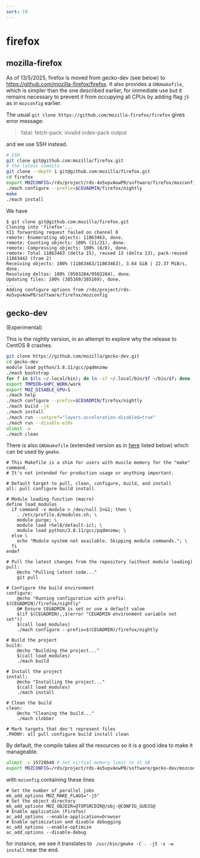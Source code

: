 ```yaml
---
sort: 19
---
```


# firefox

## mozilla-firefox

As of 13/5/2025, firefox is moved from gecko-dev (see below) to <https://github.com/mozilla-firefox/firefox>.
It also provides a `GNUmakefile`, which is simpler than the one described earlier, for immediate use but it remains necessary to prevent
it from occupying all CPUs by adding flag `j5` as in `mozconfig` earlier.

The usual `git clone https://github.com/mozilla-firefox/firefox` gives error message:

> fatal: fetch-pack: invalid index-pack output

and we use SSH instead.

```bash
# SSH
git clone git@github.com:mozilla/firefox.git
# the latest commits
git clone --depth 1 git@github.com:mozilla/firefox.git
cd firefox
export MOZCONFIG=/rds/project/rds-4o5vpvAowP0/software/firefox/mozconfig
./mach configure --prefix=$CEUADMIN/firefox/nightly
make
./mach install
```

We have

```
$ git clone git@github.com:mozilla/firefox.git
Cloning into 'firefox'...
X11 forwarding request failed on channel 0
remote: Enumerating objects: 11863463, done.
remote: Counting objects: 100% (21/21), done.
remote: Compressing objects: 100% (8/8), done.
remote: Total 11863463 (delta 15), reused 13 (delta 13), pack-reused 11863442 (from 2)
Receiving objects: 100% (11863463/11863463), 3.64 GiB | 22.37 MiB/s, done.
Resolving deltas: 100% (9503284/9503284), done.
Updating files: 100% (385169/385169), done.
...
Adding configure options from /rds/project/rds-4o5vpvAowP0/software/firefox/mozconfig
```

## gecko-dev

(Experimental)

This is the nightly version, in an attempt to explore why the release to CentOS 8 crashes.

```bash
git clone https://github.com/mozilla/gecko-dev.git
cd gecko-dev
module load python/3.8.11/gcc/pqdmnzmw
./mach bootstrap
for f in $(ls ~/.local/bin); do ln -sf ~/.local/bin/$f ~/bin/$f; done
export TMPDIR=$HPC_WORK/work
export MOZ_DISABLE_GPU=1
./mach help
./mach configure --prefix=$CEUADMIN/firefox/nightly
./mach build -j4
./mach install
./mach run --setpref="layers.acceleration.disabled=true"
./mach run --disable-e10s
ulimit -a
./mach clean
```

There is also `GNUmakefile` (extended version as in [here](files/GNUmakefile) listed below) which can be used by `gmake`.

```
# This Makefile is a shim for users with muscle memory for the "make" command.
# It's not intended for production usage or anything important.

# Default target to pull, clean, configure, build, and install
all: pull configure build install

# Module loading function (macro)
define load_modules
  if command -v module > /dev/null 2>&1; then \
    . /etc/profile.d/modules.sh; \
    module purge; \
    module load rhel8/default-icl; \
    module load python/3.8.11/gcc/pqdmnzmw; \
  else \
    echo "Module system not available. Skipping module commands."; \
  fi
endef

# Pull the latest changes from the repository (without module loading)
pull:
	@echo "Pulling latest code..."
	git pull

# Configure the build environment
configure:
	@echo "Running configuration with prefix: $(CEUADMIN)/firefox/nightly"
	@# Ensure CEUADMIN is set or use a default value
	$(if $(CEUADMIN),,$(error "CEUADMIN environment variable not set"))
	$(call load_modules)
	./mach configure --prefix=$(CEUADMIN)/firefox/nightly

# Build the project
build:
	@echo "Building the project..."
	$(call load_modules)
	./mach build

# Install the project
install:
	@echo "Installing the project..."
	$(call load_modules)
	./mach install

# Clean the build
clean:
	@echo "Cleaning the build..."
	./mach clobber

# Mark targets that don't represent files
.PHONY: all pull configure build install clean
```

By default, the compile takes all the resources so it is a good idea to make it manageable.

```bash
ulimit -v 15728640 # Set virtual memory limit to 15 GB
export MOZCONFIG=/rds/project/rds-4o5vpvAowP0/software/gecko-dev/mozconfig
```

with `mzconfig` containing these lines

```mozconfig
# Set the number of parallel jobs
mk_add_options MOZ_MAKE_FLAGS="-j5"
# Set the object directory
mk_add_options MOZ_OBJDIR=@TOPSRCDIR@/obj-@CONFIG_GUESS@
# Enable application (Firefox)
ac_add_options --enable-application=browser
# Enable optimization and disable debugging
ac_add_options --enable-optimize
ac_add_options --disable-debug
```

for instance, we see it translates to ` /usr/bin/gmake -C . -j5 -s -w install` near the end.
